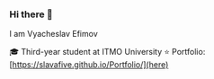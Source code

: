 ### Hi there 👋

I am Vyacheslav Efimov

🎓 Third-year student at ITMO University
⭐️ Portfolio: [https://slavafive.github.io/Portfolio/](here)
